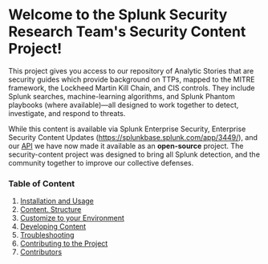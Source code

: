 

# Welcome to the Splunk Security Research Team's Security Content Project!

This project gives you access to our repository of Analytic Stories that are security guides which provide background on TTPs, mapped to the MITRE framework, the Lockheed Martin Kill Chain, and CIS controls. They include Splunk searches, machine-learning algorithms, and Splunk Phantom playbooks (where available)—all designed to work together to detect, investigate, and respond to threats.

While this content is available via Splunk Enterprise Security, Enterprise Security Content Updates (https://splunkbase.splunk.com/app/3449/), and our [API](https://docs.splunkresearch.com/?version=latest) we have now made it available as an **open-source** project. The security-content project was designed to bring all Splunk detection, and the community together to improve our collective defenses.

### Table of Content

1. [Installation and Usage](https://github.com/splunk/security-content/wiki/Installation-and-Usage)
2. [Content. Structure](https://github.com/splunk/security-content/wiki/Content-Structure)
3. [Customize to your Environment](https://github.com/splunk/security-content/wiki/Customize-to-Your-Environment)
4. [Developing Content](https://github.com/splunk/security-content/wiki/Developing-Content)
5. [Troubleshooting](https://github.com/splunk/security-content/wiki/Troubleshooting)
6. [Contributing to the Project](https://github.com/splunk/security-content/wiki/Contributing-to-the-Project)
6. [Contributors](https://github.com/splunk/security-content/wiki/Contributors)
